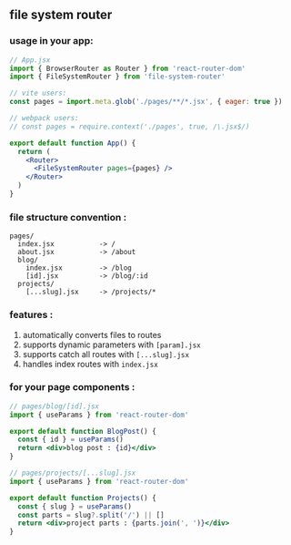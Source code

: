 ## file system router

### usage in your app:

```jsx
// App.jsx
import { BrowserRouter as Router } from 'react-router-dom'
import { FileSystemRouter } from 'file-system-router'

// vite users:
const pages = import.meta.glob('./pages/**/*.jsx', { eager: true })

// webpack users:
// const pages = require.context('./pages', true, /\.jsx$/)

export default function App() {
  return (
    <Router>
      <FileSystemRouter pages={pages} />
    </Router>
  )
}
```

### file structure convention :

```
pages/
  index.jsx           -> /
  about.jsx           -> /about
  blog/
    index.jsx         -> /blog
    [id].jsx          -> /blog/:id
  projects/
    [...slug].jsx     -> /projects/*
```

### features :

1. automatically converts files to routes
2. supports dynamic parameters with `[param].jsx`
3. supports catch all routes with `[...slug].jsx`
4. handles index routes with `index.jsx`

### for your page components :

```jsx
// pages/blog/[id].jsx
import { useParams } from 'react-router-dom'

export default function BlogPost() {
  const { id } = useParams()
  return <div>blog post : {id}</div>
}

// pages/projects/[...slug].jsx
import { useParams } from 'react-router-dom'

export default function Projects() {
  const { slug } = useParams()
  const parts = slug?.split('/') || []
  return <div>project parts : {parts.join(', ')}</div>
}
```